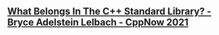 ## [What Belongs In The C++ Standard Library? - Bryce Adelstein Lelbach - CppNow 2021](https://www.youtube.com/watch?v=OgM0MYb4DqE&list=LL6MKUgGZ9Q8c2Ff7GnoRoqA)


